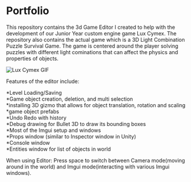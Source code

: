 # Portfolio

This repository contains the 3d Game Editor I created to help with the development of our 
Junior Year custom engine game Lux Cymex.
The repository also contains the actual game which is a 3D Light Combination Puzzle Survival Game.
The game is centered around the player solving puzzles with different light cominations that can affect the
physics and properties of objects.

![Lux Cymex GIF](game/demonstration.gif)


Features of the editor include:
  
  *Level Loading/Saving  
  *Game object creation, deletion, and multi selection  
  *installing 3D gizmo that allows for object translation, rotation and scaling  
  *game object prefabs  
  *Undo Redo with history  
  *Debug drawing for Bullet 3D to draw its bounding boxes  
  *Most of the Imgui setup and windows  
  *Props window (similar to Inspector window in Unity)  
  *Console window  
  *Entities window for list of objects in world  

When using Editor:
  Press space to switch between Camera mode(moving around in the world) and Imgui mode(interacting with various
  Imgui windows).